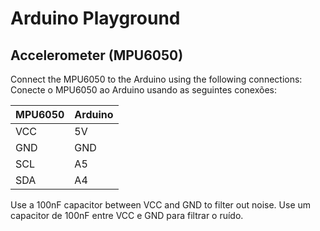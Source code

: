 # Arduino Playground

## Accelerometer (MPU6050)
Connect the MPU6050 to the Arduino using the following connections:
Conecte o MPU6050 ao Arduino usando as seguintes conexões:

| MPU6050 | Arduino |
|---------|---------|
| VCC     | 5V      |
| GND     | GND     |
| SCL     | A5      |
| SDA     | A4      |

Use a 100nF capacitor between VCC and GND to filter out noise.
Use um capacitor de 100nF entre VCC e GND para filtrar o ruído.





